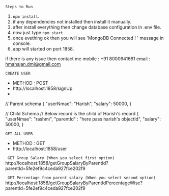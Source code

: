 ``` Steps to Run ```

1. ` npm install `.
2. if any dependencies not installed then install it manually.
3. after install everything then change database configuration in .env file.
4. now just type ` npm start `
5. once evething ok then you will see 'MongoDB Connected ! ' message in console.
6. app will started on port 1858.


if there is any issue then contact me
mobile : +91 8000641661
email : hmahajan.dmi@gmail.com


 ```CREATE USER```
 * METHOD : POST 
 * http://localhost:1858/signUp
 *
 // Parent schema
 {
    "userNmae": "Harish",
    "salary": 50000,
 }

 // Child Schema
 // Below record is the child of Harish's record
 {
    "userNmae": "rashmi",
    "parentId" : "here pass harish's objectId",
    "salary": 50000,
 }


```GET ALL USER```
* METHOD : GET
* http://localhost:1858/user

``` GET Group Salary (When you select first option)```
 http://localhost:1858/getGroupSalaryByParentId?parentId=5fe2ef9c4ceda927fce202f9
 

 ``` GET Percentage from parent salary (When you select second option)```
 http://localhost:1858/getGroupSalaryByParentIdPercentageWise?parentId=5fe2ef9c4ceda927fce202f9
